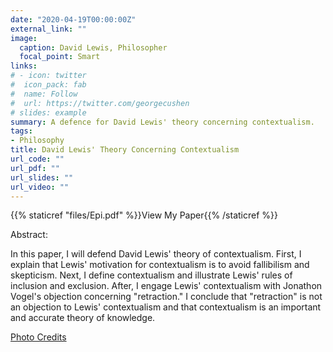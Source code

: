 ```yaml
---
date: "2020-04-19T00:00:00Z"
external_link: ""
image:
  caption: David Lewis, Philosopher 
  focal_point: Smart
links:
# - icon: twitter
#  icon_pack: fab
#  name: Follow
#  url: https://twitter.com/georgecushen
# slides: example
summary: A defence for David Lewis' theory concerning contextualism.
tags:
- Philosophy 
title: David Lewis' Theory Concerning Contextualism
url_code: ""
url_pdf: ""
url_slides: ""
url_video: ""
---
```


{{% staticref "files/Epi.pdf" %}}View My Paper{{% /staticref %}}

Abstract:

 In this paper, I will defend David Lewis' theory of contextualism. First, I explain that Lewis'
 motivation for contextualism is to avoid fallibilism and skepticism. Next, I define contextualism and illustrate Lewis' rules of inclusion and exclusion. After, I engage Lewis' contextualism with Jonathon Vogel's objection concerning "retraction." I conclude that "retraction" is not an objection to Lewis' contextualism and that contextualism is an important and accurate theory of knowledge.
 
[Photo Credits](https://medium.com/@ruth.ym.ng/philosophical-heroism-celebrating-david-lewis-modal-realism-da93e513e90d) 

